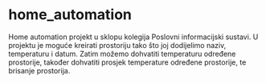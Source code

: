 # home_automation
Home automation projekt u sklopu kolegija Poslovni informacijski sustavi.
U projektu je moguće kreirati prostoriju tako što joj dodijelimo naziv, temperaturu i datum. Zatim možemo dohvatiti temperaturu određene prostorije, također dohvatiti prosjek temperature određene prostorije, te brisanje prostorija.
